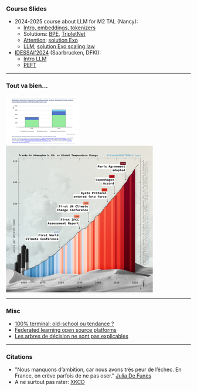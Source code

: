 
### Course Slides

- 2024-2025 course about LLM for M2 TAL (Nancy):
    - [Intro, embeddings, tokenizers](https://olki.loria.fr/cerisara/lexres/2024intro.html)
    - Solutions: [BPE](https://olki.loria.fr/cerisara/lexres/bpe.py), [TripletNet](https://olki.loria.fr/cerisara/lexres/triplet.py)
    - [Attention](https://olki.loria.fr/cerisara/lexres/2024att.html); [solution Exo](https://olki.loria.fr/cerisara/lexres/selfatt.py)
    - [LLM](https://olki.loria.fr/cerisara/lexres/2024llm.html); [solution Exo scaling law](https://olki.loria.fr/cerisara/lexres/scale.py)
- [IDESSAI'2024](https://idessai.eu/) (Saarbrucken, DFKI):
    - [Intro LLM](https://olki.loria.fr/cerisara/talks/2024llmintro.html)
    - [PEFT](https://olki.loria.fr/cerisara/talks/2024peft.html)

-------------

### Tout va bien...

<img src="img/elec.png" width="200"/>

<img src="img/co2.png" width="400"/>

-------------

### Misc

- [100% terminal: old-school ou tendance ?](nogui.html)
- [Federated learning open source platforms](fedDL.html)
- [Les arbres de décision ne sont pas explicables](xai.html)

-------------

### Citations

- "Nous manquons d’ambition, car nous avons très peur de l’échec. En France, on crève parfois de ne pas oser." [Julia De Funès](https://www.lecho.be/opinions/general/julia-de-funes-la-mecanique-metro-boulot-dodo-est-mise-a-mal-avec-le-teletravail-et-c-est-tant-mieux/10252395.html)
- A ne surtout pas rater: [XKCD](https://xkcd.com/)

